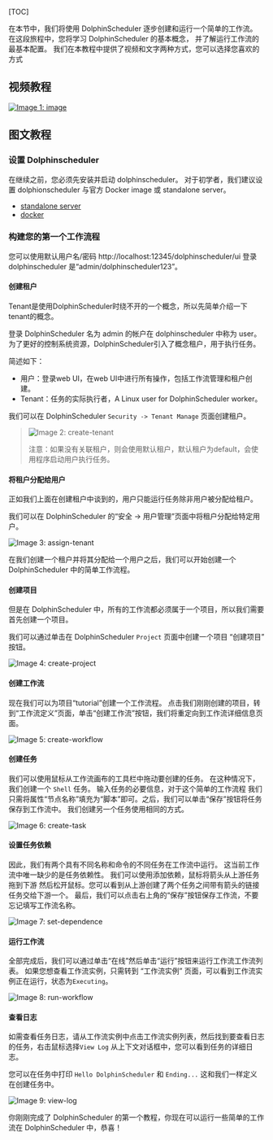 [TOC]

在本节中，我们将使用 DolphinScheduler 逐步创建和运行一个简单的工作流。 在这段旅程中，您将学习 DolphinScheduler 的基本概念， 并了解运行工作流的最基本配置。 我们在本教程中提供了视频和文字两种方式，您可以选择您喜欢的方式

视频教程
----

[![Image 1: image](https://user-images.githubusercontent.com/15833811/126286960-dfb3bfee-c8fb-4bdf-a717-d3be221c9711.png)](https://www.bilibili.com/video/BV1d64y1s7eZ)

图文教程
----

### 设置 Dolphinscheduler

在继续之前，您必须先安装并启动 dolphinscheduler。 对于初学者，我们建议设置 dolphionscheduler 与官方 Docker image 或 standalone server。

*   [standalone server](https://dolphinscheduler.apache.org/en-us/docs/3.1.3/guide/installation/standalone)
*   [docker](https://dolphinscheduler.apache.org/en-us/docs/3.1.3/guide/start/docker)

### 构建您的第一个工作流程

您可以使用默认用户名/密码 http://localhost:12345/dolphinscheduler/ui 登录 dolphinscheduler 是“admin/dolphinscheduler123”。

#### 创建租户

Tenant是使用DolphinScheduler时绕不开的一个概念，所以先简单介绍一下tenant的概念。

登录 DolphinScheduler 名为 admin 的帐户在 dolphinscheduler 中称为 user。 为了更好的控制系统资源，DolphinScheduler引入了概念租户，用于执行任务。

简述如下：

*   用户：登录web UI，在web UI中进行所有操作，包括工作流管理和租户创建。
*   Tenant：任务的实际执行者，A Linux user for DolphinScheduler worker。

我们可以在 DolphinScheduler `Security -> Tenant Manage` 页面创建租户。

> ![Image 2: create-tenant](https://dolphinscheduler.apache.org/img/start/create-tenant.gif)
>
> 注意：如果没有关联租户，则会使用默认租户，默认租户为default，会使用程序启动用户执行任务。

#### 将租户分配给用户

正如我们上面在创建租户中谈到的，用户只能运行任务除非用户被分配给租户。

我们可以在 DolphinScheduler 的“安全 -> 用户管理”页面中将租户分配给特定用户。

![Image 3: assign-tenant](https://dolphinscheduler.apache.org/img/start/assign-tenant.gif)

在我们创建一个租户并将其分配给一个用户之后，我们可以开始创建一个 DolphinScheduler 中的简单工作流程。

#### 创建项目

但是在 DolphinScheduler 中，所有的工作流都必须属于一个项目，所以我们需要首先创建一个项目。

我们可以通过单击在 DolphinScheduler `Project` 页面中创建一个项目 “创建项目” 按钮。

![Image 4: create-project](https://dolphinscheduler.apache.org/img/start/create-project.gif)

#### 创建工作流

现在我们可以为项目“tutorial”创建一个工作流程。 点击我们刚刚创建的项目，转到“工作流定义”页面，单击“创建工作流”按钮，我们将重定向到工作流详细信息页面。

![Image 5: create-workflow](https://dolphinscheduler.apache.org/img/start/create-workflow.gif)

#### 创建任务

我们可以使用鼠标从工作流画布的工具栏中拖动要创建的任务。 在这种情况下，我们创建一个 `Shell` 任务。 输入任务的必要信息，对于这个简单的工作流程 我们只需将属性“节点名称”填充为“脚本”即可。之后，我们可以单击“保存”按钮将任务保存到工作流中。 我们创建另一个任务使用相同的方式。

![Image 6: create-task](https://dolphinscheduler.apache.org/img/start/create-task.gif)

#### 设置任务依赖

因此，我们有两个具有不同名称和命令的不同任务在工作流中运行。 这当前工作流中唯一缺少的是任务依赖性。 我们可以使用添加依赖，鼠标将箭头从上游任务拖到下游 然后松开鼠标。您可以看到从上游创建了两个任务之间带有箭头的链接任务交给下游一个。 最后，我们可以点击右上角的“保存”按钮保存工作流，不要忘记填写工作流名称。

![Image 7: set-dependence](https://dolphinscheduler.apache.org/img/start/set-dep.gif)

#### 运行工作流

全部完成后，我们可以通过单击“在线”然后单击“运行”按钮来运行工作流工作流列表。 如果您想查看工作流实例，只需转到 “工作流实例” 页面，可以看到工作流实例正在运行，状态为`Executing`。

![Image 8: run-workflow](https://dolphinscheduler.apache.org/img/start/run-workflow.gif)

#### 查看日志

如需查看任务日志，请从工作流实例中点击工作流实例列表，然后找到要查看日志的任务，右击鼠标选择`View Log` 从上下文对话框中，您可以看到任务的详细日志。

您可以在任务中打印 `Hello DolphinScheduler` 和 `Ending...` 这和我们一样定义 在创建任务中。

![Image 9: view-log](https://dolphinscheduler.apache.org/img/start/view-log.gif)

你刚刚完成了 DolphinScheduler 的第一个教程，你现在可以运行一些简单的工作流在 DolphinScheduler 中，恭喜！
